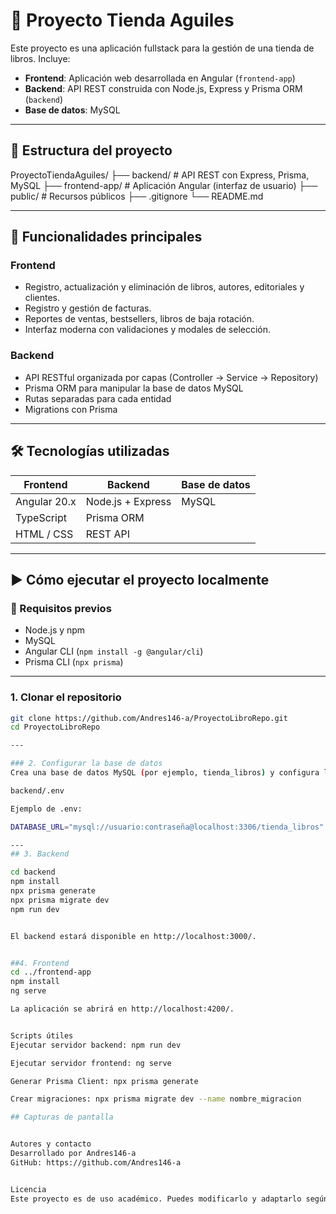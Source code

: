 # 🛒 Proyecto Tienda Aguiles

Este proyecto es una aplicación fullstack para la gestión de una tienda de libros. Incluye:

- **Frontend**: Aplicación web desarrollada en Angular (`frontend-app`)
- **Backend**: API REST construida con Node.js, Express y Prisma ORM (`backend`)
- **Base de datos**: MySQL

---

## 📁 Estructura del proyecto

ProyectoTiendaAguiles/
├── backend/ # API REST con Express, Prisma, MySQL
├── frontend-app/ # Aplicación Angular (interfaz de usuario)
├── public/ # Recursos públicos
├── .gitignore
└── README.md

---

## 🚀 Funcionalidades principales

### Frontend
- Registro, actualización y eliminación de libros, autores, editoriales y clientes.
- Registro y gestión de facturas.
- Reportes de ventas, bestsellers, libros de baja rotación.
- Interfaz moderna con validaciones y modales de selección.

### Backend
- API RESTful organizada por capas (Controller → Service → Repository)
- Prisma ORM para manipular la base de datos MySQL
- Rutas separadas para cada entidad
- Migrations con Prisma

---

## 🛠️ Tecnologías utilizadas

| Frontend        | Backend            | Base de datos |
|-----------------|--------------------|----------------|
| Angular 20.x    | Node.js + Express  | MySQL          |
| TypeScript      | Prisma ORM         |                |
| HTML / CSS      | REST API           |                |

---

## ▶️ Cómo ejecutar el proyecto localmente

### 🔧 Requisitos previos

- Node.js y npm
- MySQL
- Angular CLI (`npm install -g @angular/cli`)
- Prisma CLI (`npx prisma`)

---

### 1. Clonar el repositorio

```bash
git clone https://github.com/Andres146-a/ProyectoLibroRepo.git
cd ProyectoLibroRepo

---

### 2. Configurar la base de datos
Crea una base de datos MySQL (por ejemplo, tienda_libros) y configura la conexión en:

backend/.env

Ejemplo de .env:

DATABASE_URL="mysql://usuario:contraseña@localhost:3306/tienda_libros"

---
## 3. Backend

cd backend
npm install
npx prisma generate
npx prisma migrate dev
npm run dev


El backend estará disponible en http://localhost:3000/.


##4. Frontend
cd ../frontend-app
npm install
ng serve

La aplicación se abrirá en http://localhost:4200/.


Scripts útiles
Ejecutar servidor backend: npm run dev

Ejecutar servidor frontend: ng serve

Generar Prisma Client: npx prisma generate

Crear migraciones: npx prisma migrate dev --name nombre_migracion

## Capturas de pantalla


Autores y contacto
Desarrollado por Andres146-a
GitHub: https://github.com/Andres146-a


Licencia
Este proyecto es de uso académico. Puedes modificarlo y adaptarlo según tus necesidades.

